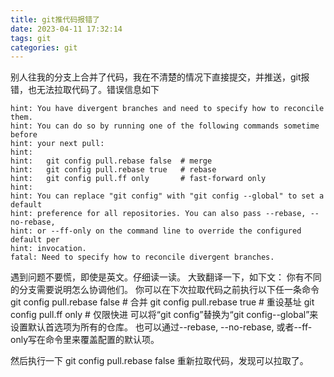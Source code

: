 ```yaml
---
title: git推代码报错了
date: 2023-04-11 17:32:14
tags: git
categories: git
---
```

别人往我的分支上合并了代码，我在不清楚的情况下直接提交，并推送，git报错，也无法拉取代码了。错误信息如下
```
hint: You have divergent branches and need to specify how to reconcile them.
hint: You can do so by running one of the following commands sometime before
hint: your next pull:
hint: 
hint:   git config pull.rebase false  # merge
hint:   git config pull.rebase true   # rebase
hint:   git config pull.ff only       # fast-forward only
hint: 
hint: You can replace "git config" with "git config --global" to set a default
hint: preference for all repositories. You can also pass --rebase, --no-rebase,
hint: or --ff-only on the command line to override the configured default per
hint: invocation.
fatal: Need to specify how to reconcile divergent branches.
```
遇到问题不要慌，即使是英文。仔细读一读。
大致翻译一下，如下文：
你有不同的分支需要说明怎么协调他们。
你可以在下次拉取代码之前执行以下任一条命令
git config pull.rebase false  # 合并
git config pull.rebase true   # 重设基址
git config pull.ff only       # 仅限快进
可以将“git config”替换为“git config--global”来设置默认首选项为所有的仓库。
也可以通过--rebase, --no-rebase, 或者--ff-only写在命令里来覆盖配置的默认项。

然后执行一下 git config pull.rebase false 重新拉取代码，发现可以拉取了。